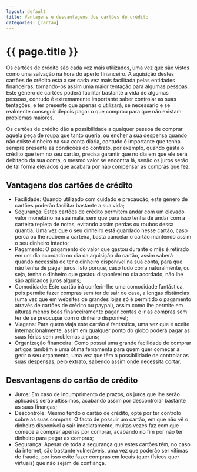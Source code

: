 ```yaml
---
layout: default
title: Vantagens e desvantagens dos cartões de crédito
categories: [cartao]
---
```


# {{ page.title }}

Os cartões de crédito são cada vez mais utilizados, uma vez que são vistos como uma salvação na hora do aperto financeiro. A aquisição destes cartões de crédito está a ser cada vez mais facilitada pelas entidades financeiras, tornando-os assim uma maior tentação para algumas pessoas. Este género de cartões poderá facilitar bastante a vida de algumas pessoas, contudo é extremamente importante saber controlar as suas tentações, e ter presente que apenas o utilizará, se necessário e se realmente conseguir depois pagar o que comprou para que não existam problemas maiores.

Os cartões de crédito dão a possibilidade a qualquer pessoa de comprar aquela peça de roupa que tanto queria, ou encher a sua despensa quando não existe dinheiro na sua conta diária, contudo é importante que tenha sempre presente as condições do contrato, por exemplo, quando gasta o crédito que tem no seu cartão, precisa garantir que no dia em que ele será debitado da sua conta, o mesmo valor se encontra lá, senão os juros serão de tal forma elevados que acabará por não compensar as compras que fez.

## Vantagens dos cartões de crédito

* Facilidade: Quando utilizado com cuidado e precaução, este género de cartões poderão facilitar bastante a sua vida;
* Segurança: Estes cartões de crédito permitem andar com um elevado valor monetário na sua mala, sem que para isso tenha de andar com a carteira repleta de notas, evitando assim perdas ou roubos dessa quantia. Uma vez que o seu dinheiro está guardado nesse cartão, caso perca ou lhe roubem a carteira, basta cancelar o cartão mantendo assim o seu dinheiro intacto;
* Pagamento: O pagamento do valor que gastou durante o mês é retirado em um dia acordado no dia da aquisição do cartão, assim saberá quando necessita de ter o dinheiro disponível na sua conta, para que não tenha de pagar juros. Isto porque, caso tudo corra naturalmente, ou seja, tenha o dinheiro que gastou disponível no dia acordado, não lhe são aplicados juros alguns;
* Comodidade: Este cartão irá conferir-lhe uma comodidade fantástica, pois permite fazer compras sem ter de sair de casa, a longas distâncias (uma vez que em websites de grandes lojas só é permitido o pagamento através de cartões de crédito ou paypal), assim como lhe permite em alturas menos boas financeiramente pagar contas e ir as compras sem ter de se preocupar com o dinheiro disponível;
* Viagens: Para quem viaja este cartão é fantástica, uma vez que é aceite internacionalmente, assim em qualquer ponto do globo poderá pagar as suas férias sem problemas alguns;
* Organização financeira: Como possui uma grande facilidade de comprar artigos também é uma ótima ferramenta para quem quer começar a gerir o seu orçamento, uma vez que têm a possibilidade de controlar as suas despensas, pelo extrato, sabendo assim onde necessita cortar.

## Desvantagens do cartão de crédito

* Juros: Em caso de incumprimento de prazos, os juros que lhe serão aplicados serão altíssimos, acabando assim por descontrolar bastante as suas finanças;
* Descontrole: Mesmo tendo o cartão de crédito, opte por ter controlo sobre as suas compras. O facto de possuir um cartão, em que não vê o dinheiro disponível a sair imediatamente, muitas vezes faz com que comece a comprar apenas por comprar, acabando no fim por não ter dinheiro para pagar as compras;
* Segurança: Apesar de toda a segurança que estes cartões têm, no caso da internet, são bastante vulneráveis, uma vez que poderão ser vítimas de fraude, por isso evite fazer compras em locais (quer físicos quer virtuais) que não sejam de confiança.
